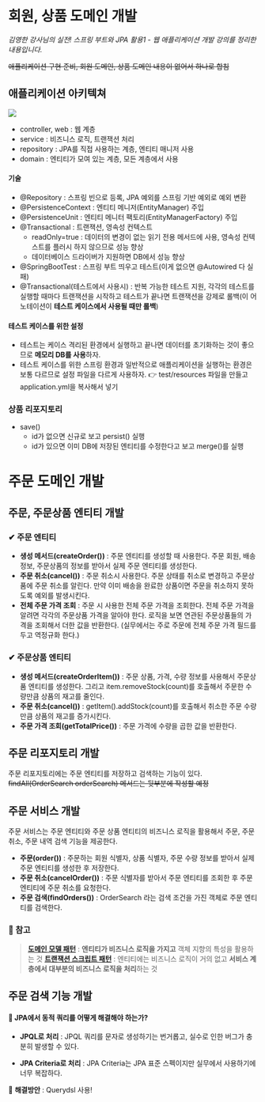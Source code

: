 # 회원, 상품 도메인 개발

_김영한 강사님의 실전! 스프링 부트와 JPA 활용1 - 웹 애플리케이션 개발 강의를 정리한 내용입니다._

~~애플리케이션 구현 준비, 회원 도메인, 상품 도메인 내용이 없어서 하나로 합침~~

## 애플리케이션 아키텍쳐
![](https://images.velog.io/images/3hee_11/post/2f40f361-5b72-4082-8b0a-0084fb800a44/image.png)

- controller, web : 웹 계층
- service : 비즈니스 로직, 트랜잭션 처리
- repository : JPA를 직접 사용하는 계층, 엔티티 매니저 사용
- domain : 엔티티가 모여 있는 계층, 모든 계층에서 사용

#### 기술
- @Repository : 스프링 빈으로 등록, JPA 예외를 스프링 기반 예외로 예외 변환
- @PersistenceContext : 엔티티 메니저(EntityManager) 주입
- @PersistenceUnit : 엔티티 메니터 팩토리(EntityManagerFactory) 주입
- @Transactional : 트랜잭션, 영속성 컨텍스트
  - readOnly=true : 데이터의 변경이 없는 읽기 전용 메서드에 사용, 영속성 컨텍스트를 플러시 하지 않으므로 성능 향상
  - 데이터베이스 드라이버가 지원하면 DB에서 성능 향상
- @SpringBootTest : 스프링 부트 띄우고 테스트(이게 없으면 @Autowired 다 실패)
- @Transactional(테스트에서 사용시) : 반복 가능한 테스트 지원, 각각의 테스트를 실행할 때마다 트랜잭션을 시작하고 테스트가 끝나면 트랜잭션을 강제로 롤백(이 어노테이션이 **테스트 케이스에서 사용될 때만 롤백**)

#### 테스트 케이스를 위한 설정
- 테스트는 케이스 격리된 환경에서 실행하고 끝나면 데이터를 초기화하는 것이 좋으므로 **메모리 DB를 사용**하자.
- 테스트 케이스를 위한 스프링 환경과 일반적으로 애플리케이션을 실행하는 환경은 보통 다르므로 설정 파일을 다르게 사용하자.
👉 test/resources 파일을 만들고 application.yml을 복사해서 넣기

### 상품 리포지토리
- save()
  - id가 없으면 신규로 보고 persist() 실행
  - id가 있으면 이미 DB에 저장된 엔티티를 수정한다고 보고 merge()를 실행

# 주문 도메인 개발
  
## 주문, 주문상품 엔티티 개발

### ✔ 주문 엔티티
- **생성 메서드(createOrder())** : 주문 엔티티를 생성할 때 사용한다. 주문 회원, 배송정보, 주문상품의 정보를 받아서 실제 주문 엔티티를 생성한다.
- **주문 취소(cancel())** : 주문 취소시 사용한다. 주문 상태를 취소로 변경하고 주문상품에 주문 취소를 알린다. 만약 이미 배송을 완료한 상품이면 주문을 취소하지 못하도록 예외를 발생시킨다.
- **전체 주문 가격 조회** : 주문 시 사용한 전체 주문 가격을 조회한다. 전체 주문 가격을 알려면 각각의 주문상품 가격을 알아야 한다. 로직을 보면 연관된 주문상품들의 가격을 조회해서 더한 값을 반환한다. (실무에서는 주로 주문에 전체 주문 가격 필드를 두고 역정규화 한다.)

### ✔ 주문상품 엔티티
- **생성 메서드(createOrderItem())** : 주문 상품, 가격, 수량 정보를 사용해서 주문상품 엔티티를 생성한다. 그리고 item.removeStock(count)를 호출해서 주문한 수량만큼 상품의 재고를 줄인다.
- **주문 취소(cancel())** : getItem().addStock(count)를 호출해서 취소한 주문 수량만큼 상품의 재고를 증가시킨다.
- **주문 가격 조회(getTotalPrice())** : 주문 가격에 수량을 곱한 값을 반환한다.

## 주문 리포지토리 개발
주문 리포지토리에는 주문 엔티티를 저장하고 검색하는 기능이 있다.  ~~findAll(OrderSearch orderSearch) 메서드는 뒷부분에 작성할 예정~~

## 주문 서비스 개발
주문 서비스는 주문 엔티티와 주문 상품 엔티티의 비즈니스 로직을 활용해서 주문, 주문 취소, 주문 내역 검색 기능을 제공한다.

- **주문(order())** : 주문하는 회원 식별자, 상품 식별자, 주문 수량 정보를 받아서 실제 주문 엔티티를 생성한 후 저장한다.
- **주문 취소(cancelOrder())** : 주문 식별자를 받아서 주문 엔티티를 조회한 후 주문 엔티티에 주문 취소를 요청한다.
- **주문 검색(findOrders())** : OrderSearch 라는 검색 조건을 가진 객체로 주문 엔티티를 검색한다. 

### 📌 참고 
> **[도메인 모델 패턴](http://martinfowler.com/eaaCatalog/domainModel.html)** : **엔티티가 비즈니스 로직을 가지고** 객체 지향의 특성을 활용하는 것
> **[트랜잭션 스크립트 패턴](http://martinfowler.com/eaaCatalog/transactionScript.html)** : 엔티티에는 비즈니스 로직이 거의 없고 **서비스 계층에서 대부분의 비즈니스 로직을 처리**하는 것

## 주문 검색 기능 개발

#### 🤔 JPA에서 동적 쿼리를 어떻게 해결해야 하는가?

- **JPQL로 처리** : JPQL 쿼리를 문자로 생성하기는 번거롭고, 실수로 인한 버그가 충분히 발생할 수 있다.

- **JPA Criteria로 처리** : JPA Criteria는 JPA 표준 스펙이지만 실무에서 사용하기에 너무 복잡하다.

📌 **해결방안** : Querydsl 사용!
